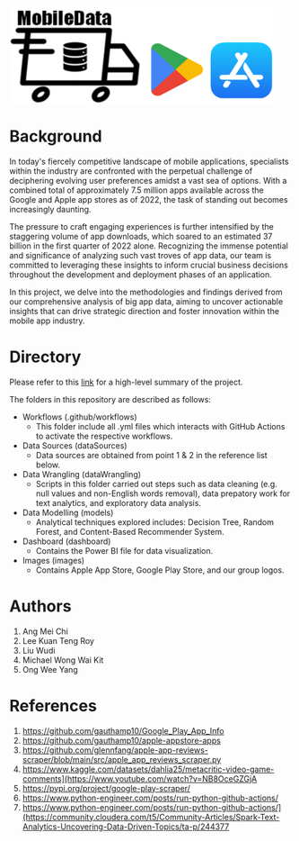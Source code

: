 <img src="https://github.com/Michaelwwk/appStoreAnalytics/blob/main/images/allLogosCombined.png" width="470" height="170">

# Background
In today's fiercely competitive landscape of mobile applications, specialists within the industry are confronted with the perpetual challenge of deciphering evolving user preferences amidst a vast sea of options. With a combined total of approximately 7.5 million apps available across the Google and Apple app stores as of 2022, the task of standing out becomes increasingly daunting. 

The pressure to craft engaging experiences is further intensified by the staggering volume of app downloads, which soared to an estimated 37 billion in the first quarter of 2022 alone. Recognizing the immense potential and significance of analyzing such vast troves of app data, our team is committed to leveraging these insights to inform crucial business decisions throughout the development and deployment phases of an application. 

In this project, we delve into the methodologies and findings derived from our comprehensive analysis of big app data, aiming to uncover actionable insights that can drive strategic direction and foster innovation within the mobile app industry. 

# Directory

Please refer to this [link](https://github.com/Michaelwwk/appStoreAnalytics/blob/main/projectSummary.pdf) for a high-level summary of the project.

The folders in this repository are described as follows:

- Workflows (.github/workflows)
  - This folder include all .yml files which interacts with GitHub Actions to activate the respective workflows.
- Data Sources (dataSources)
  - Data sources are obtained from point 1 & 2 in the reference list below.
- Data Wrangling (dataWrangling)
  - Scripts in this folder carried out steps such as data cleaning (e.g. null values and non-English words removal), data prepatory work for text analytics, and exploratory data analysis.
- Data Modelling (models)
  - Analytical techniques explored includes: Decision Tree, Random Forest, and Content-Based Recommender System.
- Dashboard (dashboard)
  - Contains the Power BI file for data visualization.
- Images (images)
  - Contains Apple App Store, Google Play Store, and our group logos.
 
# Authors
1. Ang Mei Chi
2. Lee Kuan Teng Roy
3. Liu Wudi
4. Michael Wong Wai Kit
5. Ong Wee Yang

# References
1. https://github.com/gauthamp10/Google_Play_App_Info 
2. https://github.com/gauthamp10/apple-appstore-apps
3. https://github.com/glennfang/apple-app-reviews-scraper/blob/main/src/apple_app_reviews_scraper.py
4. https://www.kaggle.com/datasets/dahlia25/metacritic-video-game-comments](https://www.youtube.com/watch?v=NB8OceGZGjA
5. https://pypi.org/project/google-play-scraper/
6. https://www.python-engineer.com/posts/run-python-github-actions/
7. https://www.python-engineer.com/posts/run-python-github-actions/](https://community.cloudera.com/t5/Community-Articles/Spark-Text-Analytics-Uncovering-Data-Driven-Topics/ta-p/244377
